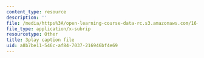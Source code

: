 ```yaml
---
content_type: resource
description: ''
file: /media/https%3A/open-learning-course-data-rc.s3.amazonaws.com/16-842-fundamentals-of-systems-engineering-fall-2015/a8b7be11546caf847037216946bf4e69_d44SDevJYR0.srt
file_type: application/x-subrip
resourcetype: Other
title: 3play caption file
uid: a8b7be11-546c-af84-7037-216946bf4e69
---
```

